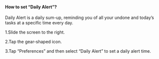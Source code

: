 ####  How to set “Daily Alert”?
Daily Alert is a daily sum-up, reminding you of all your undone and today’s tasks at a specific time every day.

1.Slide the screen to the right.

2.Tap the gear-shaped icon.

3.Tap “Preferences” and then select “Daily Alert” to set a daily alert time.

